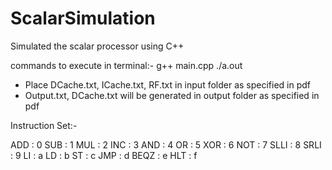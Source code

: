 # ScalarSimulation
Simulated the scalar processor using C++

commands to execute in terminal:-
    g++ main.cpp
    ./a.out

* Place DCache.txt, ICache.txt, RF.txt in input folder as specified in pdf
* Output.txt, DCache.txt will be generated in output folder as specified in pdf

Instruction Set:-

ADD	:	0
SUB	:	1
MUL	:	2
INC	:	3
AND	:	4
OR	:	5
XOR	:	6
NOT	:	7
SLLI	:	8
SRLI	:	9
LI	:	a
LD	:	b
ST	:	c
JMP	:	d
BEQZ	:	e
HLT	:	f
